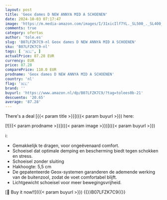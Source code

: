 ```yaml
---
layout: post
title: 'Geox dames D NEW ANNYA MID A SCHOENEN'
date: 2024-10-03 07:17:47
image: 'https://m.media-amazon.com/images/I/31xicIlf7YL._SL500_._SL400_.jpg'
comments: true
category: ofertas
author: 'tole.es'
slug: 'B07LFZK7C9-nl Geox dames D NEW ANNYA MID A SCHOENEN'
sku: 'B07LFZK7C9-nl'
tags: [ '🇳🇱', ]
actualPrice: 87.28 EUR
currency: EUR
price: 87.28
comparePrice: 110.0 EUR
prodname: 'Geox dames D NEW ANNYA MID A SCHOENEN'
country: 'nl'
flag: '🇳🇱'
brand: ''
buyurl: 'https://www.amazon.nl/dp/B07LFZK7C9/?tag=tolees0b-21'
descuento: '20.65'
average: '87.28'
---
```


There's a deal [{{< param title >}}]({{< param buyurl >}})  here:

[![{{< param prodname >}}]({{< param image >}})]({{< param buyurl >}})

ℹ️:

- Gemakkelijk te dragen, voor ongeëvenaard comfort.
- Schoeisel dat optimale demping en bescherming biedt tegen schokken en stress.
- Schoeisel zonder sluiting
- Hakhoogte: 5,5 cm
- De gepatenteerde Geox-systemen garanderen de ademende werking van de buitenzool, zodat de voet comfortabel blijft.
- Lichtgewicht schoeisel voor meer bewegingsvrijheid.

[🛒 Buy it now!!]({{< param buyurl >}})
{{<world>}}B07LFZK7C9{{</world>}}
